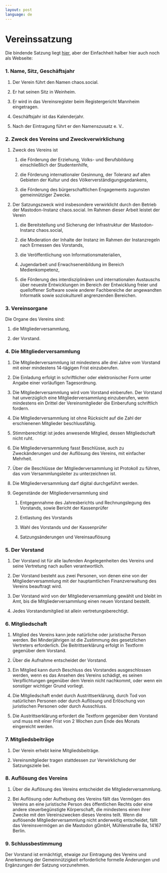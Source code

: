 ```yaml
---
layout: post
language: de
---
```


# Vereinssatzung

Die bindende Satzung liegt [hier](/assets/files/Satzung.pdf), aber der Einfachheit halber hier auch noch als Webseite:

### 1. Name, Sitz, Geschäftsjahr

1.  Der Verein führt den Namen chaos.social.

2.  Er hat seinen Sitz in Weinheim.

3.  Er wird in das Vereinsregister beim Registergericht Mannheim
    eingetragen.

4.  Geschäftsjahr ist das Kalenderjahr.

5.  Nach der Eintragung führt er den Namenszusatz e. V..

### 2. Zweck des Vereins und Zweckverwirklichung

1.  Zweck des Vereins ist

    1.  die Förderung der Erziehung, Volks- und Berufsbildung
        einschließlich der Studentenhilfe,

    2.  die Förderung internationaler Gesinnung, der Toleranz auf allen
        Gebieten der Kultur und des Völkerverständigungsgedankens,

    3.  die Förderung des bürgerschaftlichen Engagements zugunsten
        gemeinnütziger Zwecke.

2.  Der Satzungszweck wird insbesondere verwirklicht durch den Betrieb
    der Mastodon-Instanz chaos.social. Im Rahmen dieser Arbeit leistet
    der Verein

    1.  die Bereitstellung und Sicherung der Infrastruktur der
        Mastodon-Instanz chaos.social,

    2.  die Moderation der Inhalte der Instanz im Rahmen der
        Instanzregeln nach Ermessen des Vorstands,

    3.  die Veröffentlichung von Informationsmaterialien,

    4.  Jugendarbeit und Erwachsenenbildung im Bereich Medienkompetenz,

    5.  die Förderung des interdisziplinären und internationalen
        Austauschs über neueste Entwicklungen im Bereich der Entwicklung
        freier und quelloffener Software sowie anderer Fachbereiche der
        angewandten Informatik sowie soziokulturell angrenzenden
        Bereichen.

### 3. Vereinsorgane

Die Organe des Vereins sind:

1.  die Mitgliederversammlung,

2.  der Vorstand.

### 4. Die Mitgliederversammlung

1.  Die Mitgliederversammlung ist mindestens alle drei Jahre vom
    Vorstand mit einer mindestens 14-tägigen Frist einzuberufen.

2.  Die Einladung erfolgt in schriftlicher oder elektronischer Form
    unter Angabe einer vorläufigen Tagesordnung.

3.  Die Mitgliederversammlung wird vom Vorstand einberufen. Der Vorstand
    hat unverzüglich eine Mitgliederversammlung einzuberufen, wenn
    mindestens ein Drittel der Vereinsmitglieder die Einberufung
    schriftlich fordern.

4.  Die Mitgliederversammlung ist ohne Rücksicht auf die Zahl der
    erschienenen Mitglieder beschlussfähig.

5.  Stimmberechtigt ist jedes anwesende Mitglied, dessen Mitgliedschaft
    nicht ruht.

6.  Die Mitgliederversammlung fasst Beschlüsse, auch zu Zweckänderungen
    und der Auflösung des Vereins, mit einfacher Mehrheit.

7.  Über die Beschlüsse der Mitgliederversammlung ist Protokoll zu
    führen, das vom Versammlungsleiter zu unterzeichnen ist.

8.  Die Mitgliederversammlung darf digital durchgeführt werden.

9.  Gegenstände der Mitgliederversammlung sind

    1.  Entgegennahme des Jahresberichts und Rechnungslegung des
        Vorstands, sowie Bericht der Kassenprüfer

    2.  Entlastung des Vorstands

    3.  Wahl des Vorstands und der Kassenprüfer

    4.  Satzungsänderungen und Vereinsauflösung

### 5. Der Vorstand

1.  Der Vorstand ist für alle laufenden Angelegenheiten des Vereins und
    seine Vertretung nach außen verantwortlich.

2.  Der Vorstand besteht aus zwei Personen, von denen eine von der
    Mitgliederversammlung mit der hauptamtlichen Finanzverwaltung des
    Vereins beauftragt wird.

3.  Der Vorstand wird von der Mitgliederversammlung gewählt und bleibt
    im Amt, bis die Mitgliederversammlung einen neuen Vorstand bestellt.

4.  Jedes Vorstandsmitglied ist allein vertretungsberechtigt.

### 6. Mitgliedschaft

1.  Mitglied des Vereins kann jede natürliche oder juristische Person
    werden. Bei Minderjährigen ist die Zustimmung des gesetzlichen
    Vertreters erforderlich. Die Beitrittserklärung erfolgt in Textform
    gegenüber dem Vorstand.

2.  Über die Aufnahme entscheidet der Vorstand.

3.  Ein Mitglied kann durch Beschluss des Vorstandes ausgeschlossen
    werden, wenn es das Ansehen des Vereins schädigt, es seinen
    Verpflichtungen gegenüber dem Verein nicht nachkommt, oder wenn ein
    sonstiger wichtiger Grund vorliegt.

4.  Die Mitgliedschaft endet durch Austrittserklärung, durch Tod von
    natürlichen Personen oder durch Auflösung und Erlöschung von
    juristischen Personen oder durch Ausschluss.

5.  Die Austrittserklärung erfordert die Textform gegenüber dem Vorstand
    und muss mit einer Frist von 2 Wochen zum Ende des Monats
    eingereicht werden.

### 7. Mitgliedsbeiträge

1.  Der Verein erhebt keine Mitgliedsbeiträge.

2.  Vereinsmitglieder tragen stattdessen zur Verwirklichung der
    Satzungsziele bei.

### 8. Auflösung des Vereins

1.  Über die Auflösung des Vereins entscheidet die
    Mitgliederversammlung.

2.  Bei Auflösung oder Aufhebung des Vereins fällt das Vermögen des
    Vereins an eine juristische Person des öffentlichen Rechts oder eine
    andere steuerbegünstigte Körperschaft, die mindestens einen ihrer
    Zwecke mit den Vereinszwecken dieses Vereins teilt. Wenn die
    auflösende Mitgliederversammlung nicht anderweitig entscheidet,
    fällt das Vereinsvermögen an die Mastodon gGmbH, Mühlenstraße 8a,
    14167 Berlin.

### 9. Schlussbestimmung

Der Vorstand ist ermächtigt, etwaige zur Eintragung des Vereins und
Anerkennung der Gemeinnützigkeit erforderliche formelle Änderungen und
Ergänzungen der Satzung vorzunehmen.
